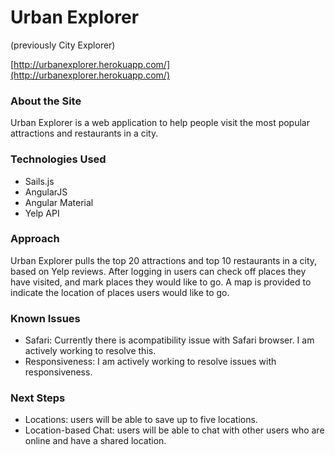 # Urban Explorer
(previously City Explorer)

[http://urbanexplorer.herokuapp.com/](http://urbanexplorer.herokuapp.com/)

### About the Site
Urban Explorer is a web application to help people visit the most popular attractions and restaurants in a city.

### Technologies Used
* Sails.js
* AngularJS
* Angular Material
* Yelp API

### Approach
Urban Explorer pulls the top 20 attractions and top 10 restaurants in a city, based on Yelp reviews. After logging in users can check off places they have visited, and mark places they would like to go. A map is provided to indicate the location of places users would like to go.

### Known Issues
* Safari: Currently there is acompatibility issue with Safari browser. I am actively working to resolve this.
* Responsiveness: I am actively working to resolve issues with responsiveness.

### Next Steps

* Locations: users will be able to save up to five locations.
* Location-based Chat: users will be able to chat with other users who are online and have a shared location.